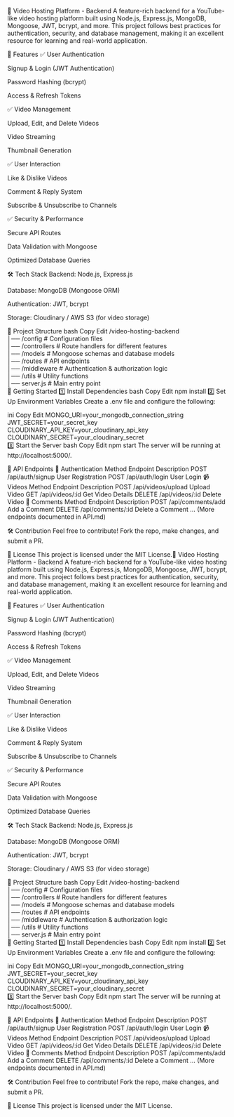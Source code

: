 🎥 Video Hosting Platform - Backend
A feature-rich backend for a YouTube-like video hosting platform built using Node.js, Express.js, MongoDB, Mongoose, JWT, bcrypt, and more. This project follows best practices for authentication, security, and database management, making it an excellent resource for learning and real-world application.

🚀 Features
✅ User Authentication

Signup & Login (JWT Authentication)

Password Hashing (bcrypt)

Access & Refresh Tokens

✅ Video Management

Upload, Edit, and Delete Videos

Video Streaming

Thumbnail Generation

✅ User Interaction

Like & Dislike Videos

Comment & Reply System

Subscribe & Unsubscribe to Channels

✅ Security & Performance

Secure API Routes

Data Validation with Mongoose

Optimized Database Queries

🛠️ Tech Stack
Backend: Node.js, Express.js

Database: MongoDB (Mongoose ORM)

Authentication: JWT, bcrypt

Storage: Cloudinary / AWS S3 (for video storage)

📂 Project Structure
bash
Copy
Edit
/video-hosting-backend  
│── /config       # Configuration files  
│── /controllers  # Route handlers for different features  
│── /models       # Mongoose schemas and database models  
│── /routes       # API endpoints  
│── /middleware   # Authentication & authorization logic  
│── /utils        # Utility functions  
│── server.js     # Main entry point  
🚀 Getting Started
1️⃣ Install Dependencies
bash
Copy
Edit
npm install
2️⃣ Set Up Environment Variables
Create a .env file and configure the following:

ini
Copy
Edit
MONGO_URI=your_mongodb_connection_string  
JWT_SECRET=your_secret_key  
CLOUDINARY_API_KEY=your_cloudinary_api_key  
CLOUDINARY_SECRET=your_cloudinary_secret  
3️⃣ Start the Server
bash
Copy
Edit
npm start
The server will be running at http://localhost:5000/.

📌 API Endpoints
🔑 Authentication
Method	Endpoint	Description
POST	/api/auth/signup	User Registration
POST	/api/auth/login	User Login
📹 Videos
Method	Endpoint	Description
POST	/api/videos/upload	Upload Video
GET	/api/videos/:id	Get Video Details
DELETE	/api/videos/:id	Delete Video
💬 Comments
Method	Endpoint	Description
POST	/api/comments/add	Add a Comment
DELETE	/api/comments/:id	Delete a Comment
... (More endpoints documented in API.md)

🛠️ Contribution
Feel free to contribute! Fork the repo, make changes, and submit a PR.

📜 License
This project is licensed under the MIT License.🎥 Video Hosting Platform - Backend
A feature-rich backend for a YouTube-like video hosting platform built using Node.js, Express.js, MongoDB, Mongoose, JWT, bcrypt, and more. This project follows best practices for authentication, security, and database management, making it an excellent resource for learning and real-world application.

🚀 Features
✅ User Authentication

Signup & Login (JWT Authentication)

Password Hashing (bcrypt)

Access & Refresh Tokens

✅ Video Management

Upload, Edit, and Delete Videos

Video Streaming

Thumbnail Generation

✅ User Interaction

Like & Dislike Videos

Comment & Reply System

Subscribe & Unsubscribe to Channels

✅ Security & Performance

Secure API Routes

Data Validation with Mongoose

Optimized Database Queries

🛠️ Tech Stack
Backend: Node.js, Express.js

Database: MongoDB (Mongoose ORM)

Authentication: JWT, bcrypt

Storage: Cloudinary / AWS S3 (for video storage)

📂 Project Structure
bash
Copy
Edit
/video-hosting-backend  
│── /config       # Configuration files  
│── /controllers  # Route handlers for different features  
│── /models       # Mongoose schemas and database models  
│── /routes       # API endpoints  
│── /middleware   # Authentication & authorization logic  
│── /utils        # Utility functions  
│── server.js     # Main entry point  
🚀 Getting Started
1️⃣ Install Dependencies
bash
Copy
Edit
npm install
2️⃣ Set Up Environment Variables
Create a .env file and configure the following:

ini
Copy
Edit
MONGO_URI=your_mongodb_connection_string  
JWT_SECRET=your_secret_key  
CLOUDINARY_API_KEY=your_cloudinary_api_key  
CLOUDINARY_SECRET=your_cloudinary_secret  
3️⃣ Start the Server
bash
Copy
Edit
npm start
The server will be running at http://localhost:5000/.

📌 API Endpoints
🔑 Authentication
Method	Endpoint	Description
POST	/api/auth/signup	User Registration
POST	/api/auth/login	User Login
📹 Videos
Method	Endpoint	Description
POST	/api/videos/upload	Upload Video
GET	/api/videos/:id	Get Video Details
DELETE	/api/videos/:id	Delete Video
💬 Comments
Method	Endpoint	Description
POST	/api/comments/add	Add a Comment
DELETE	/api/comments/:id	Delete a Comment
... (More endpoints documented in API.md)

🛠️ Contribution
Feel free to contribute! Fork the repo, make changes, and submit a PR.

📜 License
This project is licensed under the MIT License.